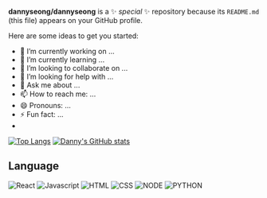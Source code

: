 **dannyseong/dannyseong** is a ✨ _special_ ✨ repository because its `README.md` (this file) appears on your GitHub profile.

Here are some ideas to get you started:

- 🔭 I’m currently working on ...
- 🌱 I’m currently learning ...
- 👯 I’m looking to collaborate on ...
- 🤔 I’m looking for help with ...
- 💬 Ask me about ...
- 📫 How to reach me: ...
- 😄 Pronouns: ...
- ⚡ Fun fact: ...
- 
[![Top Langs](https://github-readme-stats.vercel.app/api/top-langs/?username=dannyseong)](https://github.com/dannyseong/github-readme-stats)
[![Danny's GitHub stats](https://github-readme-stats.vercel.app/api?username=dannyseong)](https://github.com/dannyseong/github-readme-stats)

## Language
  ![React](https://img.shields.io/badge/React-61DAFB?style=for-the-badge&logo=react&logoColor=white)
  ![Javascript](https://img.shields.io/badge/JavaScript-F7DF1E?style=for-the-badge&logo=javascript&logoColor=white)
  ![HTML](https://img.shields.io/badge/HTML5-E34F26?style=for-the-badge&logo=html5&logoColor=white)
  ![CSS](https://img.shields.io/badge/CSS-1572B6?style=for-the-badge&logo=css3&logoColor=white)
  ![NODE](https://img.shields.io/badge/Node.js-339933?style=for-the-badge&logo=node.js&logoColor=white)
  ![PYTHON](https://img.shields.io/badge/python-3776AB?style=for-the-badge&logo=python&logoColor=white)
